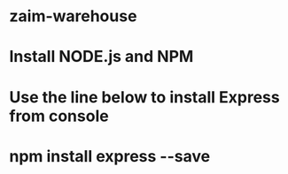 # zaim-warehouse
# Install NODE.js and NPM
# Use the line below to install Express from console
# npm install express --save